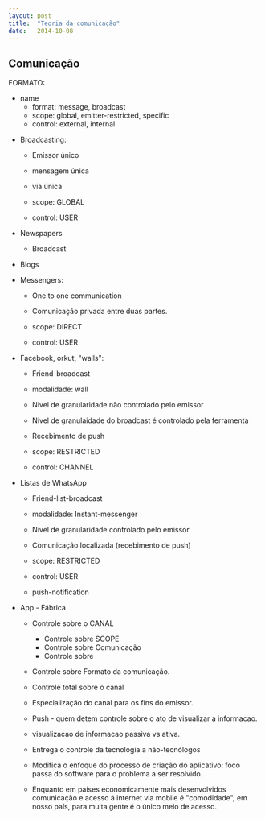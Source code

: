 ```yaml
---
layout: post
title:  "Teoria da comunicação"
date:   2014-10-08
---
```


## Comunicação

FORMATO:
- name
	- format: message, broadcast
	- scope: global, emitter-restricted, specific
	- control: external, internal



* Broadcasting:
	* Emissor único
	* mensagem única
	* via única

	* scope: GLOBAL
	* control: USER


* Newspapers
	* Broadcast

* Blogs

* Messengers:
	* One to one communication
	* Comunicação privada entre duas partes.

	* scope: DIRECT
	* control: USER

* Facebook, orkut, "walls":
	* Friend-broadcast
	* modalidade: wall
	* Nivel de granularidade não controlado pelo emissor
	* Nivel de granulaidade do broadcast é controlado pela ferramenta
	* Recebimento de push

	* scope: RESTRICTED
	* control: CHANNEL

* Listas de WhatsApp
	* Friend-list-broadcast
	* modalidade: Instant-messenger
	* Nível de granularidade controlado pelo emissor
	* Comunicação localizada (recebimento de push)

	* scope: RESTRICTED
	* control: USER
	* push-notification

* App - Fábrica
	* Controle sobre o CANAL
		* Controle sobre SCOPE
		* Controle sobre Comunicação
		* Controle sobre 
	* Controle sobre Formato da comunicação.
	* Controle total sobre o canal
	* Especialização do canal para os fins do emissor.
	* Push - quem detem controle sobre o ato de visualizar a informacao.
	* visualizacao de informacao passiva vs ativa.


	* Entrega o controle da tecnologia a não-tecnólogos 
	* Modifica o enfoque do processo de criação do aplicativo:
	  foco passa do software para o problema a ser resolvido.

	* Enquanto em países economicamente mais desenvolvidos  
	  comunicação e acesso à internet via mobile é "comodidade",
	  em nosso país, para muita gente é o único meio de acesso.